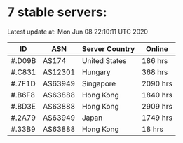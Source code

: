 # 7 stable servers:

Latest update at: Mon Jun 08 22:10:11 UTC 2020

| ID | ASN | Server Country | Online |
| -- | --- | -------------- | ------ |
| #.D09B | AS174 | United States | 186 hrs |
| #.C831 | AS12301 | Hungary | 368 hrs |
| #.7F1D | AS63949 | Singapore | 2090 hrs |
| #.B6F8 | AS63888 | Hong Kong | 1840 hrs |
| #.BD3E | AS63888 | Hong Kong | 2909 hrs |
| #.2A79 | AS63949 | Japan | 1749 hrs |
| #.33B9 | AS63888 | Hong Kong | 18 hrs |

